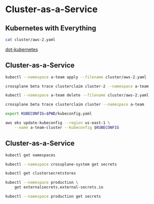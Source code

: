# Cluster-as-a-Service
## Kubernetes with Everything

```sh
cat cluster/aws-2.yaml
```

[dot-kubernetes](https://marketplace.upbound.io/configurations/devops-toolkit/dot-kubernetes)


## Cluster-as-a-Service

```sh
kubectl --namespace a-team apply --filename cluster/aws-2.yaml

crossplane beta trace clusterclaim cluster-2 --namespace a-team

kubectl --namespace a-team delete --filename cluster/aws-2.yaml

crossplane beta trace clusterclaim cluster --namespace a-team

export KUBECONFIG=$PWD/kubeconfig.yaml

aws eks update-kubeconfig --region us-east-1 \
    --name a-team-cluster --kubeconfig $KUBECONFIG
```


## Cluster-as-a-Service

```sh
kubectl get namespaces

kubectl --namespace crossplane-system get secrets

kubectl get clustersecretstores

kubectl --namespace production \
    get externalsecrets.external-secrets.io

kubectl --namespace production get secrets
```
